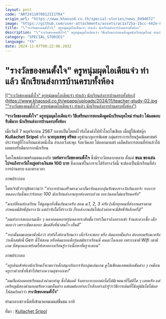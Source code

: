 ```yaml
---
layout: post
code: "ART2411070812II1TR4"
origin_url: "https://www.khaosod.co.th/special-stories/news_9494672"
image: "https://github.com/user-attachments/assets/ac1a725a-1bcc-442e-81d0-25bcde4f6d38"
title: "\"รางวัลของคนตั้งใจ\" ครูหนุ่มผุดไอเดียแจ๋ว ทำแล้ว นักเรียนส่งการบ้านครบทั้งห้อง"
description: "\"รางวัลของคนตั้งใจ\" ครูหนุ่มผุดไอเดียแจ๋ว วิธีเตรียมการสอนดึงดูดนักเรียนยุคใหม่ ทำแล้ว ได้ผลตอบรับดีมาก นักเรียนส่งการบ้านครบทั้งห้อง"
category: "SPECIAL_STORIES"
language: "th"
date: 2024-11-07T08:22:06.293Z
---
```


# "รางวัลของคนตั้งใจ" ครูหนุ่มผุดไอเดียแจ๋ว ทำแล้ว นักเรียนส่งการบ้านครบทั้งห้อง

[!["รางวัลของคนตั้งใจ" ครูหนุ่มผุดไอเดียแจ๋ว ทำแล้ว นักเรียนส่งการบ้านครบทั้งห้อง](https://www.khaosod.co.th/wpapp/uploads/2024/11/teacher-study-02.jpg ""รางวัลของคนตั้งใจ" ครูหนุ่มผุดไอเดียแจ๋ว ทำแล้ว นักเรียนส่งการบ้านครบทั้งห้อง")](https://www.khaosod.co.th/wpapp/uploads/2024/11/teacher-study-02.jpg)

**“รางวัลของคนตั้งใจ” ครูหนุ่มผุดไอเดียแจ๋ว วิธีเตรียมการสอนดึงดูดนักเรียนยุคใหม่ ทำแล้ว ได้ผลตอบรับดีมาก นักเรียนส่งการบ้านครบทั้งห้อง**

เมื่อวันที่ 7 พฤศจิกายน 2567 กลายเป็นโพสต์ไวรัลโด่งดังไปทั่วโลกโซเชียล เมื่อผู้ใช้เฟซบุ๊ก **Kullachet Sripol** หรือ **นายกุลเชษฐ ศรีพล** ครูชำนาญการพิเศษ กลุ่มสาระการเรียนรู้คณิตศาสตร์ ประจำอยู่ที่โรงเรียนแห่งหนึ่งใน อำเภอวังสะพุง จังหวัดเลย ได้ออกมาแชร์ เคล็ดลับการสอนที่ทำแล้วได้ผลตอบรับดีมากจากนักเรียน

โดยโพสต์ภาพพร้อมตนเองกับ **บอร์ดรางวัลของคนตั้งใจ** ซึ่งมีรางวัลหลากหลาย ตั้งแต่ **ขนม ของเล่น ไปจนถึงรางวัลใหญ่อย่างเงินสด 100 บาท** ซึ่งเกณฑ์ในการจะได้รับรางวัลนี้ จะต้องเป็นนักเรียนที่ส่งการบ้านครบ และตรงเวลา

ภาพประกอบ

โดยเจ้าตัวระบุข้อความว่า _“ทำการบ้านเสร็จตรงเวลาก็มาจับฉลากลุ้นรับของรางวัลกันเลยจ้า จากการทดลองวันนี้พบว่าร้อยละ 100 นักเรียนส่งงานทุกห้องครบถ้วน ยกเว้นคนไม่มาเรียนครับ”_

_“มาเปลี่ยนห้องเรียน ให้ดูสนุกยิ่งขึ้นกันนะครับ สอน ม.1, 2, 3 ครับ (เด็กทุกคนที่ส่งงานตรงตามกำหนดมีสิทธิ์ลุ้นรางวัล แต่ถ้าจับไม่ได้รางวัล ก็รอส่งงานถัดไปแล้วค่อยจะมีสิทธิ์จับอีกครั้ง)”_

_“ผมทำการสอบถามเด็ก ๆ หลายคนหลายรุ่นหลายระดับชั้นว่าทำไมเราถึงอยากเข้า ร้านสะดวกซื้อ เด็กตอบว่า เพราะมีของเยอะ มีแต่สิ่งที่น่าสนใจ เย็นดี”_

_“จากนั้นผมเลยมานั่งนึกว่า ทำยังไงห้องเรียนเรา เด็กจึงจะชอบ หรือ คิดแบบนั้นบ้าง ต้องยอมรับนะครับว่าเด็กสมัยนี้ Gen นี้ให้สอน หรือคิดแบบเด็กรุ่นสมัยเราเรียนนี่ คนละโลกเลย เพราะเขามี Wifi เขามีเกม ที่สนุกและพร้อมให้เขาอยากเรียนรู้กว่าเนื้อหาที่ครูจะสอน”_

ภาพประกอบ

_“ครูเดินเข้าห้องนักเรียนก็จะพบว่าเด็กสนุกกับการจับกลุ่มเล่นเกม ดูโซเชียลแอพพลิเคชันต่าง ๆ เหมือนครูเราด้วยซ้ำที่เข้าไปพรากความสุขจากเขา”_

_“ผมก็แค่ถอดบทเรียนแล้วนำมาทำดู ซึ่งได้ผลดี จึงอยากจะบอกต่อไม่ได้มีเจตนาที่ไม่ดีใด ๆ เลยครับ แต่เหรียญมีสองด้านยอมรับความเห็นต่าง แต่ผมต้องทำอะไรสักอย่างถ้ารู้ว่าวิธีการเดิมที่ใช้อยู่มันไม่ได้ผล ให้สมกับคำว่า **รางวัลของคนตั้งใจ**“_

ท่ามกลางชาวเน็ตที่เข้ามาคอมเมนต์ชื่นชม อาทิ



ที่มา : [Kullachet Sripol](https://www.facebook.com/photo/?fbid=10213245818617776&set=a.4361640616951)